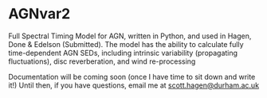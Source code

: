 # AGNvar2

Full Spectral Timing Model for AGN, written in Python, and used in Hagen, Done & Edelson (Submitted).
The model has the ability to calculate fully time-dependent AGN SEDs, including intrinsic variability (propagating fluctuations), disc reverberation, and wind re-processing


Documentation will be coming soon (once I have time to sit down and write it!)
Until then, if you have questions, email me at scott.hagen@durham.ac.uk
